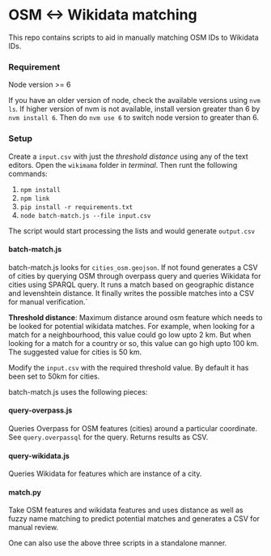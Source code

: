 # OSM <-> Wikidata matching

This repo contains scripts to aid in manually matching OSM IDs to Wikidata IDs.

### Requirement
Node version >= 6

If you have an older version of node, check the available versions using `nvm ls`. If higher version of nvm is not available, install version greater than 6 by `nvm install 6`. Then do `nvm use 6` to switch node version to greater than 6.

### Setup

Create a `input.csv`  with just the *threshold distance* using any of the text editors. Open the `wikimama` folder in *terminal*. Then runt the following commands:

1. `npm install`
2. `npm link`
3. `pip install -r requirements.txt`
4. `node batch-match.js --file input.csv`

The script would start processing the lists and would generate `output.csv`

#### batch-match.js

batch-match.js looks for `cities_osm.geojson`. If not found generates a CSV of cities by querying OSM through overpass query and queries Wikidata for cities using SPARQL query. It runs a match based on geographic distance and levenshtein distance. It finally writes the possible matches into a CSV for manual verification.`

**Threshold distance**: Maximum distance around osm feature which needs to be looked for potential wikidata matches. For example, when looking for a match for a neighbourhood, this value could go low upto 2 km. But when looking for a match for a country or so, this value can go high upto 100 km. The suggested value for cities is 50 km.

Modify the `input.csv` with the required threshold value. By default it has been set to 50km for cities.



batch-match.js uses the following pieces:

#### query-overpass.js

Queries Overpass for OSM features (cities) around a particular coordinate. See `query.overpassql` for the query. Returns results as CSV.

#### query-wikidata.js

Queries Wikidata for features which are instance of a city.


#### match.py

Take OSM features and wikidata features and uses distance as well as fuzzy name matching to predict potential matches and generates a CSV for manual review.

One can also use the above three scripts in a standalone manner.


